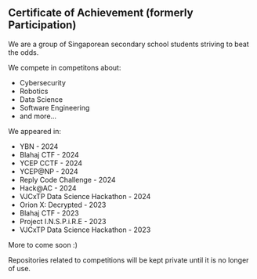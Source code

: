 ## Certificate of Achievement (formerly Participation)

We are a group of Singaporean secondary school students striving to beat the odds.

We compete in competitons about:
- Cybersecurity
- Robotics
- Data Science
- Software Engineering
- and more...

We appeared in:
- YBN - 2024
- Blahaj CTF - 2024
- YCEP CCTF - 2024
- YCEP@NP - 2024
- Reply Code Challenge - 2024
- Hack@AC - 2024
- VJCxTP Data Science Hackathon - 2024
- Orion X: Decrypted - 2023
- Blahaj CTF - 2023
- Project I.N.S.P.i.R.E - 2023
- VJCxTP Data Science Hackathon - 2023

More to come soon :)

Repositories related to competitions will be kept private until it is no longer of use.
